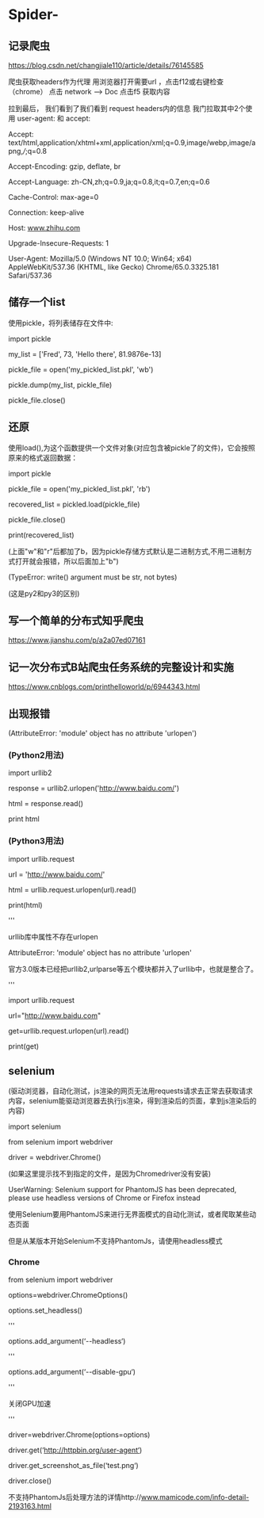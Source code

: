 # Spider-

## 记录爬虫

https://blog.csdn.net/changjiale110/article/details/76145585 

爬虫获取headers作为代理 用浏览器打开需要url ，点击f12或右键检查（chrome） 点击 network –> Doc 点击f5 获取内容

拉到最后， 我们看到了我们看到 request headers内的信息 我门拉取其中2个使用 user-agent: 和 accept:

Accept: text/html,application/xhtml+xml,application/xml;q=0.9,image/webp,image/apng,*/*;q=0.8

Accept-Encoding: gzip, deflate, br

Accept-Language: zh-CN,zh;q=0.9,ja;q=0.8,it;q=0.7,en;q=0.6

Cache-Control: max-age=0

Connection: keep-alive

Host: www.zhihu.com

Upgrade-Insecure-Requests: 1

User-Agent: Mozilla/5.0 (Windows NT 10.0; Win64; x64) AppleWebKit/537.36 (KHTML, like Gecko) Chrome/65.0.3325.181 Safari/537.36

## 储存一个list

使用pickle，将列表储存在文件中:

import pickle

my_list = ['Fred', 73, 'Hello there', 81.9876e-13]

pickle_file = open('my_pickled_list.pkl', 'wb')

pickle.dump(my_list, pickle_file)

pickle_file.close()

## 还原

使用load(),为这个函数提供一个文件对象(对应包含被pickle了的文件)，它会按照原来的格式返回数据：

import pickle

pickle_file = open('my_pickled_list.pkl', 'rb')

recovered_list = pickled.load(pickle_file)

pickle_file.close()

print(recovered_list)

(上面"w"和"r"后都加了b，因为pickle存储方式默认是二进制方式,不用二进制方式打开就会报错，所以后面加上"b")

(TypeError: write() argument must be str, not bytes)

(这是py2和py3的区别)

## 写一个简单的分布式知乎爬虫

https://www.jianshu.com/p/a2a07ed07161

## 记一次分布式B站爬虫任务系统的完整设计和实施

https://www.cnblogs.com/printhelloworld/p/6944343.html

## 出现报错

(AttributeError: 'module' object has no attribute 'urlopen')

### (Python2用法)

import urllib2  

response = urllib2.urlopen('http://www.baidu.com/')  

html = response.read()  

print html  

### (Python3用法)

import urllib.request

url = 'http://www.baidu.com/'

html = urllib.request.urlopen(url).read()

print(html)

'''

urllib库中属性不存在urlopen

AttributeError: 'module' object has no attribute 'urlopen'

官方3.0版本已经把urllib2,urlparse等五个模块都并入了urllib中，也就是整合了。

'''

import urllib.request 

url="http://www.baidu.com"

get=urllib.request.urlopen(url).read() 

print(get)

## selenium

(驱动浏览器，自动化测试，js渲染的网页无法用requests请求去正常去获取请求内容，selenium能驱动浏览器去执行js渲染，得到渲染后的页面，拿到js渲染后的内容)

import selenium

from selenium import webdriver

driver = webdriver.Chrome()

(如果这里提示找不到指定的文件，是因为Chromedriver没有安装)

UserWarning: Selenium support for PhantomJS has been deprecated, please use headless versions of Chrome or Firefox instead

使用Selenium要用PhantomJS来进行无界面模式的自动化测试，或者爬取某些动态页面

但是从某版本开始Selenium不支持PhantomJs，请使用headless模式

### Chrome

from selenium import webdriver

options=webdriver.ChromeOptions()

options.set_headless()

'''

options.add_argument(‘--headless‘)

'''

options.add_argument(‘--disable-gpu‘)    

'''

关闭GPU加速

'''

driver=webdriver.Chrome(options=options)

driver.get(‘http://httpbin.org/user-agent‘)

driver.get_screenshot_as_file(‘test.png‘)

driver.close()

不支持PhantomJs后处理方法的详情http://www.mamicode.com/info-detail-2193163.html
